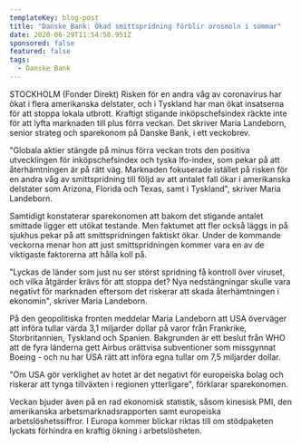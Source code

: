 ```yaml
---
templateKey: blog-post
title: "Danske Bank: Ökad smittspridning förblir orosmoln i sommar"
date: 2020-06-29T11:54:58.951Z
sponsored: false
featured: false
tags:
  - Danske Bank
---
```

STOCKHOLM (Fonder Direkt) Risken för en andra våg av coronavirus har ökat i flera amerikanska delstater, och i Tyskland har man ökat insatserna för att stoppa lokala utbrott. Kraftigt stigande inköpschefsindex räckte inte för att lyfta marknaden till plus förra veckan. Det skriver Maria Landeborn, senior strateg och sparekonom på Danske Bank, i ett veckobrev.

"Globala aktier stängde på minus förra veckan trots den positiva utvecklingen för inköpschefsindex och tyska Ifo-index, som pekar på att återhämtningen är på rätt väg. Marknaden fokuserade istället på risken för en andra våg av smittspridning till följd av att antalet fall ökar i amerikanska delstater som Arizona, Florida och Texas, samt i Tyskland", skriver Maria Landeborn.

Samtidigt konstaterar sparekonomen att bakom det stigande antalet smittade ligger ett utökat testande. Men faktumet att fler också läggs in på sjukhus pekar på att smittspridningen faktiskt ökar. Under de kommande veckorna menar hon att just smittspridningen kommer vara en av de viktigaste faktorerna att hålla koll på.

"Lyckas de länder som just nu ser störst spridning få kontroll över viruset, och vilka åtgärder krävs för att stoppa det? Nya nedstängningar skulle vara negativt för marknaden eftersom det riskerar att skada återhämtningen i ekonomin", skriver Maria Landeborn.

På den geopolitiska fronten meddelar Maria Landeborn att USA överväger att införa tullar värda 3,1 miljarder dollar på varor från Frankrike, Storbritannien, Tyskland och Spanien. Bakgrunden är ett beslut från WHO att de fyra länderna gett Airbus orättvisa subventioner som missgynnat Boeing - och nu har USA rätt att införa egna tullar om 7,5 miljarder dollar.

"Om USA gör verklighet av hotet är det negativt för europeiska bolag och riskerar att tynga tillväxten i regionen ytterligare", förklarar sparekonomen.

Veckan bjuder även på en rad ekonomisk statistik, såsom kinesisk PMI, den amerikanska arbetsmarknadsrapporten samt europeiska arbetslöshetssiffror. I Europa kommer blickar riktas till om stödpaketen lyckats förhindra en kraftig ökning i arbetslösheten.